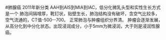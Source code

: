 #肺腺癌
2011年新分类
AAH到AIS到MIA到IAC，低分化微乳头型和实性生长方式是一个
肺泡间隔增厚，靴钉状，贴壁生长，肺泡结构没有破坏，含空气比较多，空气流通的，CT值-500--700。
正常肺泡与肿瘤组织分界清。
肿瘤会逐渐发展，从高分化到中分化状态。出现浸润成分，小于5mm为微浸润，大于则是浸润性腺癌。

